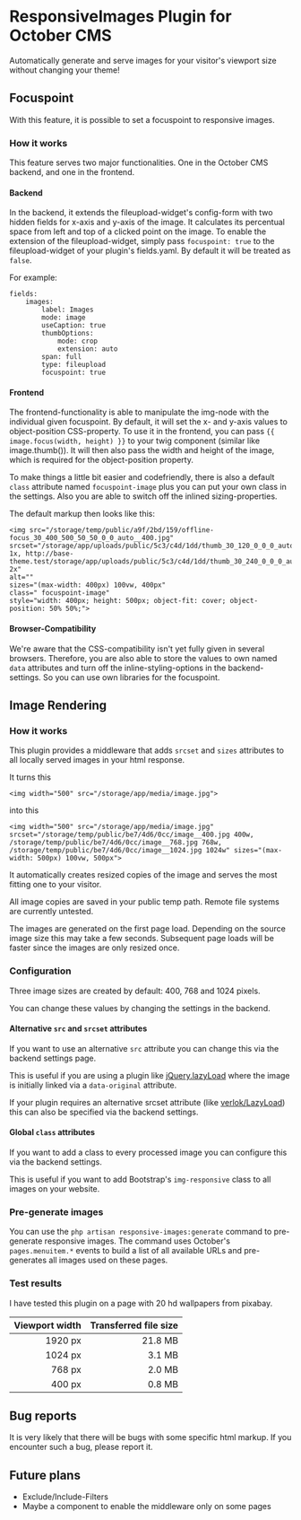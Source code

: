 # ResponsiveImages Plugin for October CMS

Automatically generate and serve images for your visitor's viewport size without changing your theme!

## Focuspoint
With this feature, it is possible to set a focuspoint to responsive images. 

### How it works
This feature serves two major functionalities. One in the October CMS backend, and one in the frontend.
 
#### Backend 
In the backend, it extends the 
fileupload-widget's config-form with two hidden fields for x-axis and y-axis of the image. It calculates its 
percentual space from left and top of a clicked point on the image.
To enable the extension of the fileupload-widget, simply pass `focuspoint: true` to the fileupload-widget of your 
plugin's fields.yaml. By default it will be treated as `false`.

For example: 
```
fields:
    images:
        label: Images
        mode: image
        useCaption: true
        thumbOptions:
            mode: crop
            extension: auto
        span: full
        type: fileupload
        focuspoint: true
```

#### Frontend
The frontend-functionality is able to manipulate the img-node with the individual given 
focuspoint. By default, it will set the x- and y-axis values to object-position CSS-property. To use it in the 
frontend, you can pass `{{ image.focus(width, height) }}` to your twig component (similar like image.thumb()). It 
will then also pass the width and height of the image, which is required for the object-position property.

To make things a little bit easier and codefriendly, there is also a default `class` attribute named 
`focuspoint-image` plus you can put your own class in the settings. Also you are able to switch off the inlined 
sizing-properties.

The default markup then looks like this:
```
<img src="/storage/temp/public/a9f/2bd/159/offline-focus_30_400_500_50_50_0_0_auto__400.jpg" 
srcset="/storage/app/uploads/public/5c3/c4d/1dd/thumb_30_120_0_0_0_auto.jpg 1x, http://base-theme.test/storage/app/uploads/public/5c3/c4d/1dd/thumb_30_240_0_0_0_auto.jpg 2x" 
alt="" 
sizes="(max-width: 400px) 100vw, 400px" 
class=" focuspoint-image" 
style="width: 400px; height: 500px; object-fit: cover; object-position: 50% 50%;">
``` 

#### Browser-Compatibility
We're aware that 
the CSS-compatibility isn't yet fully given in several browsers. Therefore, you are also able to store the values to 
own 
named 
`data` attributes and turn off the inline-styling-options in the backend-settings. So you can use own libraries for 
the 
focuspoint.

## Image Rendering
### How it works

This plugin provides a middleware that adds `srcset` and `sizes` attributes to all locally served images in your html
 response.

It turns this

```
<img width="500" src="/storage/app/media/image.jpg">
```

into this

```
<img width="500" src="/storage/app/media/image.jpg" srcset="/storage/temp/public/be7/4d6/0cc/image__400.jpg 400w, /storage/temp/public/be7/4d6/0cc/image__768.jpg 768w, /storage/temp/public/be7/4d6/0cc/image__1024.jpg 1024w" sizes="(max-width: 500px) 100vw, 500px">
```
 
It automatically creates resized copies of the image and serves the most fitting one to your visitor.

All image copies are saved in your public temp path. Remote file systems are currently untested.

The images are generated on the first page load. Depending on the source image size this may take a few seconds. 
Subsequent page loads will be faster since the images are only resized once.

### Configuration

Three image sizes are created by default: 400, 768 and 1024 pixels. 

You can change these values by changing the settings in the backend.

#### Alternative `src` and `srcset` attributes

If you want to use an alternative `src` attribute you can change this via the backend settings page.
 
This is useful if you are using a plugin like [jQuery.lazyLoad](http://www.appelsiini.net/projects/lazyload) where the image
 is initially linked via a `data-original` attribute.
 
 If your plugin requires an alternative srcset attribute (like [verlok/LazyLoad](https://github.com/verlok/lazyload)) this can also be specified via the backend settings. 


#### Global `class` attributes

If you want to add a class to every processed image you can configure this via the backend settings.

This is useful if you want to add Bootstrap's `img-responsive` class to all images on your website.

### Pre-generate images

You can use the `php artisan responsive-images:generate` command to pre-generate responsive images. The command uses 
October's `pages.menuitem.*` events to build a list of all available URLs and pre-generates all images used on these 
pages. 

### Test results

I have tested this plugin on a page with 20 hd wallpapers from pixabay.

| Viewport width | Transferred file size |
| -------------: | ---------------------:|
|        1920 px |               21.8 MB |
|        1024 px |                3.1 MB |
|         768 px |                2.0 MB |
|         400 px |                0.8 MB |

## Bug reports

It is very likely that there will be bugs with some specific html markup. If you encounter such a bug, please report it.

## Future plans

* Exclude/Include-Filters
* Maybe a component to enable the middleware only on some pages